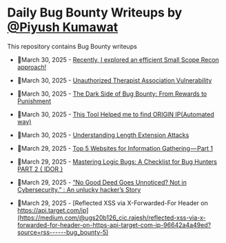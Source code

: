 # Daily Bug Bounty Writeups by [@Piyush Kumawat](https://twitter.com/piyush_supiy) 
This repository contains Bug Bounty writeups

<!-- BLOG-POST-LIST:START -->
 - 💯March 30, 2025 - [Recently, I explored an efficient Small Scope Recon approach!](https://medium.com/@parthchheda777/recently-i-explored-an-efficient-small-scope-recon-approach-3c46a3bc549e?source=rss------bug_bounty-5) 

 - 💯March 30, 2025 - [Unauthorized Therapist Association Vulnerability](https://medium.com/@EL_cazad0r/unauthorized-therapist-association-vulnerability-bd2979914af1?source=rss------bug_bounty-5) 

 - 💯March 30, 2025 - [The Dark Side of Bug Bounty: From Rewards to Punishment](https://medium.com/@krivadna_87390/the-dark-side-of-bug-bounty-from-rewards-to-punishment-544a1a6f526e?source=rss------bug_bounty-5) 

 - 💯March 30, 2025 - [This Tool Helped me to find ORIGIN IP&lpar;Automated way&rpar;](https://infosecwriteups.com/this-tool-helped-me-to-find-origin-ip-automated-way-9a95632d65fe?source=rss------bug_bounty-5) 

 - 💯March 30, 2025 - [Understanding Length Extension Attacks](https://medium.com/@mark-r/understanding-length-extension-attacks-855084c0170d?source=rss------bug_bounty-5) 

 - 💯March 29, 2025 - [Top 5 Websites for Information Gathering — Part 1](https://cyberw1ng.medium.com/top-5-websites-for-information-gathering-part-1-90b36746f5b5?source=rss------bug_bounty-5) 

 - 💯March 29, 2025 - [Mastering Logic Bugs: A Checklist for Bug Hunters PART 2 { IDOR ‍}](https://medium.com/@mahdisalhi0500/mastering-logic-bugs-a-checklist-for-bug-hunters-part-2-idor-6f411e90509d?source=rss------bug_bounty-5) 

 - 💯March 29, 2025 - [“No Good Deed Goes Unnoticed? Not in Cybersecurity.” : An unlucky hacker’s Story](https://medium.com/@nijina7/no-good-deed-goes-unnoticed-not-in-cybersecurity-an-unlucky-hackers-story-3ebbb74e5b9e?source=rss------bug_bounty-5) 

 - 💯March 29, 2025 - [Reflected XSS via X-Forwarded-For Header on https://api.target.com/ip](https://medium.com/@ugs20b126_cic.rajesh/reflected-xss-via-x-forwarded-for-header-on-https-api-target-com-ip-96642a4a49ed?source=rss------bug_bounty-5) 
<!-- BLOG-POST-LIST:END -->
